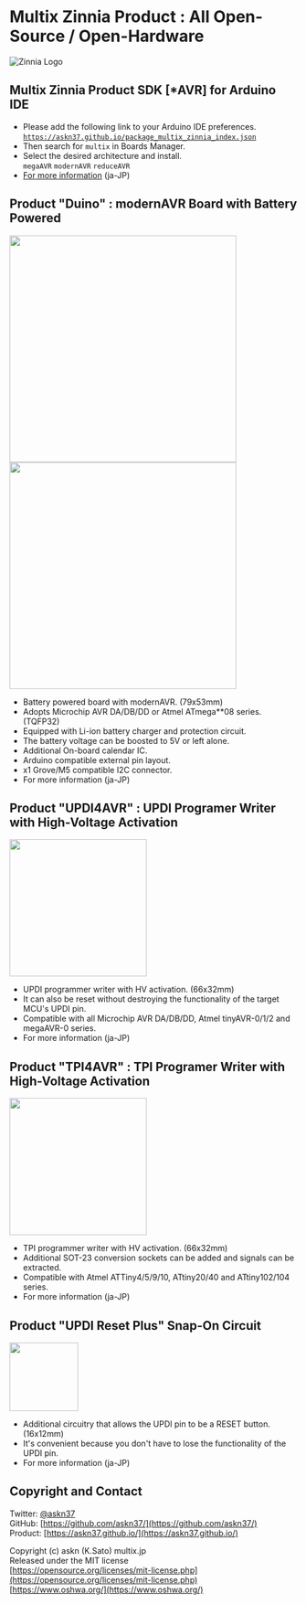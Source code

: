 # Multix Zinnia Product : All Open-Source / Open-Hardware

![Zinnia Logo](Zinnia_Logo.png)

## Multix Zinnia Product SDK [*AVR] for Arduino IDE

- Please add the following link to your Arduino IDE preferences.\
  [`https://askn37.github.io/package_multix_zinnia_index.json`](https://askn37.github.io/package_multix_zinnia_index.json)
- Then search for `multix` in Boards Manager.
- Select the desired architecture and install.\
  `megaAVR` `modernAVR` `reduceAVR`
- [For more information](InformationSDK.md) (ja-JP)

## Product "Duino" : modernAVR Board with Battery Powered

[<img src="product/Duino/2220_Zinnia-Duino-MZD2211B/Zinnia-Duino-MZD2211B_top.svg" width="397">](https://askn37.github.io/product/Duino/2220_Zinnia-Duino-MZD2211B/Zinnia-Duino-MZD2211B_top.svg)
[<img src="product/Duino/2220_Zinnia-Duino-MZD2211B/Zinnia-Duino-MZD2211B_bottom.svg" width="397">](https://askn37.github.io/product/Duino/2220_Zinnia-Duino-MZD2211B/Zinnia-Duino-MZD2211B_bottom.svg)

- Battery powered board with modernAVR. (79x53mm)
- Adopts Microchip AVR DA/DB/DD or Atmel ATmega**08 series. (TQFP32)
- Equipped with Li-ion battery charger and protection circuit.
- The battery voltage can be boosted to 5V or left alone.
- Additional On-board calendar IC.
- Arduino compatible external pin layout.
- x1 Grove/M5 compatible I2C connector.
- For more information (ja-JP)

## Product "UPDI4AVR" : UPDI Programer Writer with High-Voltage Activation

[<img src="product/UPDI4AVR/2221_Zinnia-UPDI4AVRF-MZU2216B/Zinnia-UPDI4AVRF-MZU2216B_top.svg" width="240">](https://askn37.github.io/product/UPDI4AVR/2221_Zinnia-UPDI4AVRF-MZU2216B/Zinnia-UPDI4AVRF-MZU2216B_top.svg)

- UPDI programmer writer with HV activation. (66x32mm)
- It can also be reset without destroying the functionality of the target MCU's UPDI pin.
- Compatible with all Microchip AVR DA/DB/DD, Atmel tinyAVR-0/1/2 and megaAVR-0 series.
- For more information (ja-JP)

## Product "TPI4AVR" : TPI Programer Writer with High-Voltage Activation

[<img src="product/TPI4AVR/2222_Zinnia-TPI4AVRF-MZU2217B/Zinnia-TPI4AVRF-MZU2217B_top.svg" width="240">](https://askn37.github.io/product/TPI4AVR/2222_Zinnia-TPI4AVRF-MZU2217B/Zinnia-TPI4AVRF-MZU2217B_top.svg)

- TPI programmer writer with HV activation. (66x32mm)
- Additional SOT-23 conversion sockets can be added and signals can be extracted.
- Compatible with Atmel ATTiny4/5/9/10, ATtiny20/40 and ATtiny102/104 series.
- For more information (ja-JP)

## Product "UPDI Reset Plus" Snap-On Circuit

[<img src="product/URP/2213_Zinnia-URP-MZU2213A/Zinnia-URP-MZU2213A_top.svg" width="120">](https://askn37.github.io/product/URP/2213_Zinnia-URP-MZU2213A/Zinnia-URP-MZU2213A_top.svg)

- Additional circuitry that allows the UPDI pin to be a RESET button. (16x12mm)
- It's convenient because you don't have to lose the functionality of the UPDI pin.
- For more information (ja-JP)

## Copyright and Contact

Twitter: [@askn37](https://twitter.com/askn37) \
GitHub: [https://github.com/askn37/](https://github.com/askn37/) \
Product: [https://askn37.github.io/](https://askn37.github.io/)

Copyright (c) askn (K.Sato) multix.jp \
Released under the MIT license \
[https://opensource.org/licenses/mit-license.php](https://opensource.org/licenses/mit-license.php) \
[https://www.oshwa.org/](https://www.oshwa.org/)
